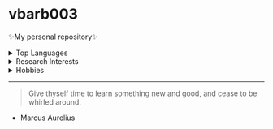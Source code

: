 # vbarb003
✨My personal repository✨ 

<details>
<summary>Top Languages</summary>

| Rank | Languages |
|-----:|-----------|
|     1| SQL       |
|     2| R         |
|     3| Python    |

</details>

<details>
<summary>Research Interests</summary>

| Rank | Topics                         |
|-----:|--------------------------------|
|     1| Foreign Aid & Economic Growth  |
|     2| International Relations: War   |
|     3| U.S. Government Spending       |

</details>

<details>
<summary>Hobbies</summary>

| Rank | Hobbies   |
|-----:|-----------|
|     1| Reading   |
|     2| Tennis    |
|     3| Painting  |

</details>

---
> Give thyself time to learn something new and good, and cease to be whirled around.
- Marcus Aurelius 

